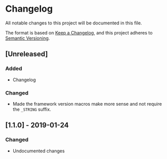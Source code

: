 # Changelog
All notable changes to this project will be documented in this file.

The format is based on [Keep a Changelog](https://keepachangelog.com/en/1.0.0/),
and this project adheres to [Semantic Versioning](https://semver.org/spec/v2.0.0.html).

## [Unreleased]
### Added
* Changelog
### Changed
* Made the framework version macros make more sense and not require the `_STRING` suffix.


## [1.1.0] - 2019-01-24
### Changed
* Undocumented changes